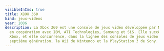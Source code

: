 ```yaml
---
visibleInCms: true
title: XBOX 360
kind: jeux-videos
year: 2006
description: La Xbox 360 est une console de jeux vidéo développée par Microsoft,
  en coopération avec IBM, ATI Technologies, Samsung et SiS. Elle succède à la
  Xbox, et elle concurrence, dans la lignée des consoles de jeux vidéo de
  septième génération, la Wii de Nintendo et la PlayStation 3 de Sony.
---
```

